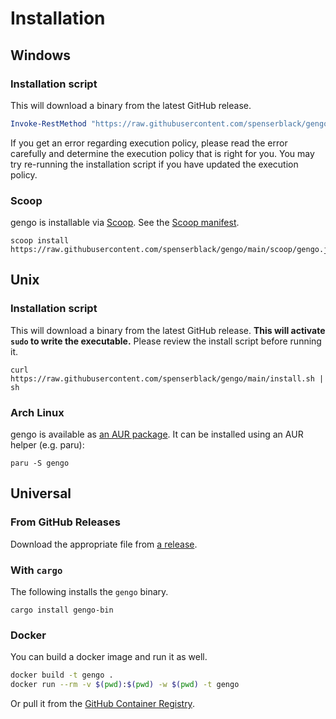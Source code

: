 # Installation

## Windows

### Installation script

This will download a binary from the latest GitHub release.

```powershell
Invoke-RestMethod "https://raw.githubusercontent.com/spenserblack/gengo/main/install.ps1" | Invoke-Expression
```

If you get an error regarding execution policy, please read the error carefully and
determine the execution policy that is right for you. You may try re-running the
installation script if you have updated the execution policy.

### Scoop

gengo is installable via [Scoop](https://scoop.sh). See the [Scoop manifest][scoop-manifest].

```shell
scoop install https://raw.githubusercontent.com/spenserblack/gengo/main/scoop/gengo.json
```

## Unix

### Installation script

This will download a binary from the latest GitHub release.
**This will activate `sudo` to write the executable.** Please review the install script
before running it.

```shell
curl https://raw.githubusercontent.com/spenserblack/gengo/main/install.sh | sh
```

### Arch Linux

gengo is available as [an AUR package](https://aur.archlinux.org/packages/gengo/).
It can be installed using an AUR helper (e.g. paru):

```shell
paru -S gengo
```

## Universal

### From GitHub Releases

Download the appropriate file from [a release](https://github.com/spenserblack/gengo/releases).

### With `cargo`

The following installs the `gengo` binary.

```shell
cargo install gengo-bin
```

### Docker

You can build a docker image and run it as well.

```bash
docker build -t gengo .
docker run --rm -v $(pwd):$(pwd) -w $(pwd) -t gengo
```

Or pull it from the [GitHub Container Registry][ghcr-package].

[ghcr-package]: https://github.com/users/spenserblack/packages/container/package/gengo
[scoop-manifest]: ../scoop/gengo.json
